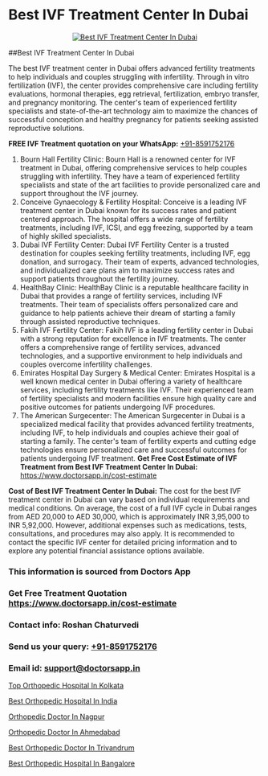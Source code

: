 # Best IVF Treatment Center In Dubai

<p align="center">
  <a href="https://doctorsapp.in/treatment/ivf-treatment">
    <img src="https://doctorsapp.co.in/uploads/treatment_image/ICSI.jpg" alt="Best IVF Treatment Center In Dubai">
  </a>
</p>
##Best IVF Treatment Center In Dubai

The best IVF treatment center in Dubai offers advanced fertility treatments to help individuals and couples struggling with infertility. Through in vitro fertilization (IVF), the center provides comprehensive care including fertility evaluations, hormonal therapies, egg retrieval, fertilization, embryo transfer, and pregnancy monitoring. The center's team of experienced fertility specialists and state-of-the-art technology aim to maximize the chances of successful conception and healthy pregnancy for patients seeking assisted reproductive solutions.

**FREE IVF Treatment quotation on your WhatsApp:**  [+91-8591752176](https://api.whatsapp.com/send?phone=8591752176)

1) Bourn Hall Fertility Clinic: Bourn Hall is a renowned center for IVF treatment in Dubai, offering comprehensive services to help couples struggling with infertility. They have a team of experienced fertility specialists and state of the art facilities to provide personalized care and support throughout the IVF journey.
2) Conceive Gynaecology & Fertility Hospital: Conceive is a leading IVF treatment center in Dubai known for its success rates and patient centered approach. The hospital offers a wide range of fertility treatments, including IVF, ICSI, and egg freezing, supported by a team of highly skilled specialists.
3) Dubai IVF Fertility Center: Dubai IVF Fertility Center is a trusted destination for couples seeking fertility treatments, including IVF, egg donation, and surrogacy. Their team of experts, advanced technologies, and individualized care plans aim to maximize success rates and support patients throughout the fertility journey.
4) HealthBay Clinic: HealthBay Clinic is a reputable healthcare facility in Dubai that provides a range of fertility services, including IVF treatments. Their team of specialists offers personalized care and guidance to help patients achieve their dream of starting a family through assisted reproductive techniques.
5) Fakih IVF Fertility Center: Fakih IVF is a leading fertility center in Dubai with a strong reputation for excellence in IVF treatments. The center offers a comprehensive range of fertility services, advanced technologies, and a supportive environment to help individuals and couples overcome infertility challenges.
6) Emirates Hospital Day Surgery & Medical Center: Emirates Hospital is a well known medical center in Dubai offering a variety of healthcare services, including fertility treatments like IVF. Their experienced team of fertility specialists and modern facilities ensure high quality care and positive outcomes for patients undergoing IVF procedures.
7) The American Surgecenter: The American Surgecenter in Dubai is a specialized medical facility that provides advanced fertility treatments, including IVF, to help individuals and couples achieve their goal of starting a family. The center's team of fertility experts and cutting edge technologies ensure personalized care and successful outcomes for patients undergoing IVF treatment.
**Get Free Cost Estimate of IVF Treatment from Best IVF Treatment Center In Dubai:** https://www.doctorsapp.in/cost-estimate

**Cost of Best IVF Treatment Center In Dubai:**
The cost for the best IVF treatment center in Dubai can vary based on individual requirements and medical conditions. On average, the cost of a full IVF cycle in Dubai ranges from AED 20,000 to AED 30,000, which is approximately INR 3,95,000 to INR 5,92,000. However, additional expenses such as medications, tests, consultations, and procedures may also apply. It is recommended to contact the specific IVF center for detailed pricing information and to explore any potential financial assistance options available.

### This information is sourced from Doctors App 
### Get Free Treatment Quotation https://www.doctorsapp.in/cost-estimate
### Contact info: Roshan Chaturvedi 
### Send us your query: [+91-8591752176](https://api.whatsapp.com/send?phone=8591752176) 
### Email id: support@doctorsapp.in

[Top Orthopedic Hospital In Kolkata](https://www.linkedin.com/pulse/top-orthopedic-hospital-kolkata-doctorsapp-dhaka-z4poe?trackingId=U1EWjSmYl%2FzfLfjjA90Uaw%3D%3D&lipi=urn%3Ali%3Apage%3Ad_flagship3_company_admin%3Bo%2BosOGJBSO63YocmsfjAZA%3D%3D)

[Best Orthopedic Hospital In India](https://www.linkedin.com/pulse/best-orthopedic-hospital-india-doctorsapp-rajshahi-jagse?trackingId=GxvW72CXinmy%2Fb5wBon5BQ%3D%3D&lipi=urn%3Ali%3Apage%3Ad_flagship3_company_admin%3BtGKQvLKET%2FOkWlJl4W0MBA%3D%3D)

[Orthopedic Doctor In Nagpur](https://medium.com/@vimalrana22/orthopedic-doctor-in-nagpur-fb86f7f294aa)

[Orthopedic Doctor In Ahmedabad](https://medium.com/@vimalrana22/orthopedic-doctor-in-ahmedabad-180e68c3f3f8)

[Best Orthopedic Doctor In Trivandrum](https://doctors-apps.github.io/doctorsapp/best-orthopedic-doctor-in-trivandrum)

[Best Orthopedic Hospital In Bangalore](https://doctors-apps.github.io/doctorsapp/best-orthopedic-hospital-in-bangalore)

